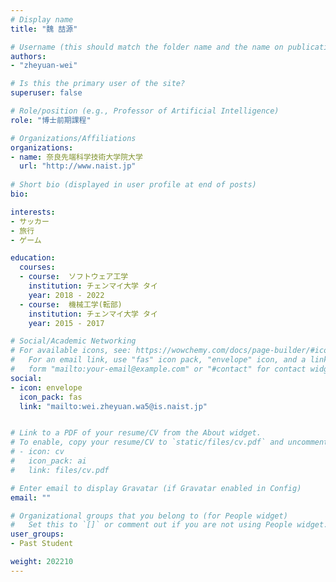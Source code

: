 ```yaml
---
# Display name
title: "魏 喆源"

# Username (this should match the folder name and the name on publications)
authors:
- "zheyuan-wei"

# Is this the primary user of the site?
superuser: false

# Role/position (e.g., Professor of Artificial Intelligence)
role: "博士前期課程"

# Organizations/Affiliations
organizations:
- name: 奈良先端科学技術大学院大学
  url: "http://www.naist.jp"
  
# Short bio (displayed in user profile at end of posts)
bio:

interests:
- サッカー
- 旅行
- ゲーム

education:
  courses:
  - course:  ソフトウェア工学
    institution: チェンマイ大学 タイ
    year: 2018 - 2022
  - course:  機械工学(転部)
    institution: チェンマイ大学 タイ
    year: 2015 - 2017

# Social/Academic Networking
# For available icons, see: https://wowchemy.com/docs/page-builder/#icons
#   For an email link, use "fas" icon pack, "envelope" icon, and a link in the
#   form "mailto:your-email@example.com" or "#contact" for contact widget.
social:
- icon: envelope
  icon_pack: fas
  link: "mailto:wei.zheyuan.wa5@is.naist.jp"


# Link to a PDF of your resume/CV from the About widget.
# To enable, copy your resume/CV to `static/files/cv.pdf` and uncomment the lines below.
# - icon: cv
#   icon_pack: ai
#   link: files/cv.pdf

# Enter email to display Gravatar (if Gravatar enabled in Config)
email: ""

# Organizational groups that you belong to (for People widget)
#   Set this to `[]` or comment out if you are not using People widget.
user_groups:
- Past Student

weight: 202210
---
```


